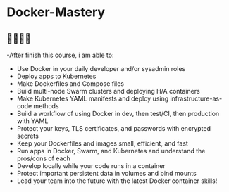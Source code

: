 # Docker-Mastery
## 🐳🐳🐳🐳


-After finish this course, i am able to:
- Use Docker in your daily developer and/or sysadmin roles
- Deploy apps to Kubernetes
- Make Dockerfiles and Compose files
- Build multi-node Swarm clusters and deploying H/A containers
- Make Kubernetes YAML manifests and deploy using infrastructure-as-code methods
- Build a workflow of using Docker in dev, then test/CI, then production with YAML
- Protect your keys, TLS certificates, and passwords with encrypted secrets
- Keep your Dockerfiles and images small, efficient, and fast
- Run apps in Docker, Swarm, and Kubernetes and understand the pros/cons of each
- Develop locally while your code runs in a container
- Protect important persistent data in volumes and bind mounts
- Lead your team into the future with the latest Docker container skills!

